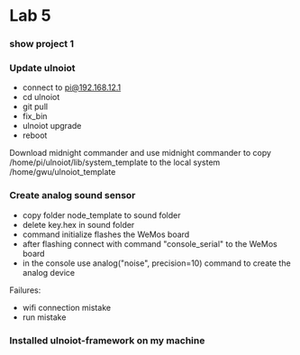 # Lab 5

### show project 1 

### Update ulnoiot
- connect to pi@192.168.12.1
- cd ulnoiot
- git pull
- fix_bin
- ulnoiot upgrade
- reboot

Download midnight commander
and use midnight commander to copy
/home/pi/ulnoiot/lib/system_template
to the local system
/home/gwu/ulnoiot_template


### Create analog sound sensor
- copy folder node_template to sound folder
- delete key.hex in sound folder
- command initialize flashes the WeMos board
- after flashing connect with command "console_serial" to the WeMos board
- in the console use analog("noise", precision=10) command to create the analog device


Failures:
- wifi connection mistake
- run mistake

### Installed ulnoiot-framework on my machine
